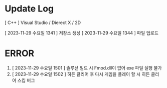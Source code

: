 # Update Log
[ C++ ] Visual Studio / Dierect X / 2D

[ 2023-11-29 수요일 1341 ] 저장소 생성
[ 2023-11-29 수요일 1344 ] 파일 업로드

# ERROR
1. [ 2023-11-29 수요일 1501 ] 솔루션 빌드 시 Fmod.dll이 없어 exe 파일 실행 불가
2. [ 2023-11-29 수요일 1502 ] 히든 클리어 후 다시 게임을 플레이 할 시 히든 클리어 스킵 버그

